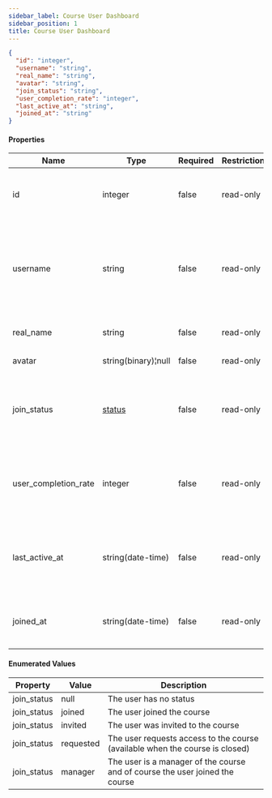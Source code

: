 ```yaml
---
sidebar_label: Course User Dashboard
sidebar_position: 1
title: Course User Dashboard
---
```


```json
{
  "id": "integer",
  "username": "string",
  "real_name": "string",
  "avatar": "string",
  "join_status": "string",
  "user_completion_rate": "integer",
  "last_active_at": "string",
  "joined_at": "string"
}

```

#### Properties

| Name                 | Type                                                                            | Required | Restrictions | Description                                                                       |                                                                
|----------------------|---------------------------------------------------------------------------------|----------|--------------|-----------------------------------------------------------------------------------|
| id                   | integer                                                                         | false    | read-only    | A unique integer value identifying this user                                      |
| username             | string                                                                          | false    | read-only    | The username of the user. Max 255 characters. Letters, numbers and -/_ characters |
| real_name            | string                                                                          | false    | read-only    | Real name. Max 255 characters                                                     |
| avatar               | string(binary)¦null                                                             | false    | read-only    | The user avatar                                                                   |
| join_status          | [status](/docs/apireference/v2/schemas/course_user_dashboard#enumerated-values) | false    | read-only    | Enum to define the course subscription status of the current user                 |
| user_completion_rate | integer                                                                         | false    | read-only    | Progress completion of the course in percentage for the current user              |
| last_active_at       | string(date-time)                                                               | false    | read-only    | The datetime when the user completed a lesson in the course                       |
| joined_at            | string(date-time)                                                               | false    | read-only    | The datetime when the user joined the course                                      |

#### Enumerated Values

| Property    | Value     | Description                                                                  |
|-------------|-----------|------------------------------------------------------------------------------|
| join_status | null      | The user has no status                                                       |
| join_status | joined    | The user joined the course                                                   |
| join_status | invited   | The user was invited to the course                                           |
| join_status | requested | The user requests access to the course (available when the course is closed) |
| join_status | manager   | The user is a manager of the course and of course the user joined the course |
